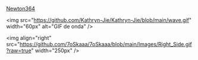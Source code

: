 <!-- Comienza un enlace al perfil de GitHub -->
<a href="https://github.com/Newton364"> <!-- Se cierra correctamente el paréntesis en el enlace -->
  Newton364
</a>

<!-- Inserta una imagen animada de saludo (GIF) -->
<img 
  src="https://github.com/Kathryn-Jie/Kathryn-Jie/blob/main/wave.gif" <!-- URL correcta del GIF -->
  width="60px" <!-- Tamaño de ancho especificado en 60 píxeles -->
  alt="GIF de onda" <!-- Texto alternativo -->
/>

<!-- Contenedor de imagen -->
<picture> <!-- Reemplaza <imagen> por la etiqueta HTML correcta <picture> -->
  <img 
    align="right" <!-- La imagen se posiciona alineada a la derecha -->
    src="https://github.com/7oSkaaa/7oSkaaa/blob/main/Images/Right_Side.gif?raw=true" <!-- URL correcta del GIF -->
    width="250px" <!-- Ancho de la imagen definido en 250 píxeles -->
  />
</picture>


